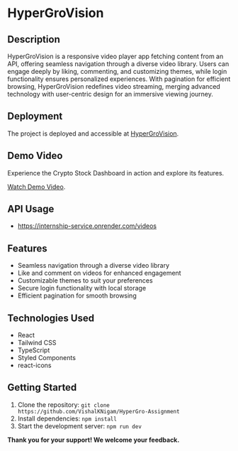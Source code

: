 # HyperGroVision

## Description


HyperGroVision is a responsive video player app fetching content from an API, offering seamless navigation through a diverse video library. Users can engage deeply by liking, commenting, and customizing themes, while login functionality ensures personalized experiences. With pagination for efficient browsing, HyperGroVision redefines video streaming, merging advanced technology with user-centric design for an immersive viewing journey.

## Deployment

The project is deployed and accessible at [HyperGroVision](https://hypergrovision.vercel.app/).

## Demo Video

Experience the Crypto Stock Dashboard in action and explore its features.

[Watch Demo Video](https://drive.google.com/file/d/1U-IbCJ8kpfinbpmsRU0URpnQDuOOdVbj/view?usp=sharing).

## API Usage

- https://internship-service.onrender.com/videos

## Features

- Seamless navigation through a diverse video library
- Like and comment on videos for enhanced engagement
- Customizable themes to suit your preferences
- Secure login functionality with local storage
- Efficient pagination for smooth browsing

## Technologies Used

- React
- Tailwind CSS
- TypeScript
- Styled Components
- react-icons

## Getting Started

1. Clone the repository: `git clone https://github.com/VishalKNigam/HyperGro-Assignment`
2. Install dependencies: `npm install`
3. Start the development server: `npm run dev`

**Thank you for your support! We welcome your feedback.**

